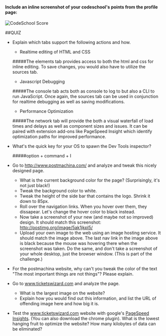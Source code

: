 #### Include an inline screenshot of your codeschool's points from the profile page:

![CodeSchool Score](https://github.com/ehsalazar/ehsalazar.github.io/blob/master/unit1_projects/images/codeschool_score.png?raw=true)

<!-- Modify the Markdown to include your answers. Don't delete the questions! -->

##QUIZ
* Explain which tabs support the following actions and how.
  * Realtime editing of HTML and CSS

  #####The elements tab provides access to both the html and css for inline editing. To save changes, you would also have to utilize the sources tab.

  * Javascript Debugging

  #####The console tab acts both as console to log to but also a CLI to run JavaScript. Once again, the sources tab can be used in conjunction for realtime debugging as well as saving modifications. 

  * Performance Optimization 

  #####The network tab will provide the both a visual waterfall of load times and delays as well as component sizes and issues. It can be paired with extension add-ons like PageSpeed Insight which identify optimization paths for improved performance.

* What's the quick key for your OS to spawn the Dev Tools inspector?

  #####option + command + I

* Go to http://www.postmachina.com/ and analyze and tweak this nicely designed page.
  * What is the current background color for the page?  (Surprisingly, it's not just black!)
  * Tweak the background color to white.
  * Tweak the height of the side bar that contains the logo.  Shrink it down to 85px.
  * Roll over the navigation links.  When you hover over them, they dissapear.  Let's change the hover color to black instead.
  * Now take a screenshot of your new (and maybe not so improved) design.  It should match this screenshot: http://postimg.org/image/5ak1jkpl5/
  * Upload your own image to the web using an image hosting service.  It should match the image above. The last nav link in the image above is black because the mouse was hovering there when the screenshot was taken. Do the same, and don't take a screenshot of your whole desktop, just the browser window. (This is part of the challenge.)

* For the postmachina website, why can't you tweak the color of the text "The most important things are not things"?  Please explain.

* Go to www.ticketswizard.com and analyze the page.  
  * What is the largest image on the website? 
  * Explain how you would find out this information, and list the URL of offending image here and how big it is.

* Test the www.ticketswizard.com website with google's [PageSpeed Insights](http://www.ticketswizard.com/).  (You can also download the chrome plugin).  What is the lowest hanging fruit to optimize the website?  How many kilobytes of data can be eliminated?